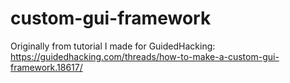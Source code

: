 # custom-gui-framework

Originally from tutorial I made for GuidedHacking:
https://guidedhacking.com/threads/how-to-make-a-custom-gui-framework.18617/
